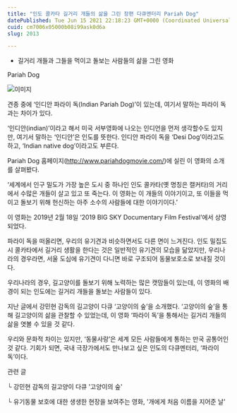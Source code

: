 ```yaml
---
title: "인도 콜카타 길거리 개들의 삶을 그린 장편 다큐멘터리 Pariah Dog"
datePublished: Tue Jun 15 2021 22:18:23 GMT+0000 (Coordinated Universal Time)
cuid: cm7006x05000b08i99ask0d6a
slug: 2013

---
```



- 길거리 개들과 그들을 먹이고 돌보는 사람들의 삶을 그린 영화

Pariah Dog

![이미지](https://cdn.hashnode.com/res/hashnode/image/upload/v1739249407636/866e8132-5de3-46a3-ba8e-cd87f1a15332.jpeg)

견종 중에 ‘인디안 파라이 독(Indian Pariah Dog)’이 있는데, 여기서 말하는 파라이 독과는 차이가 있다.

‘인디안(indian)’이라고 해서 미국 서부영화에 나오는 인디언을 먼저 생각할수도 있지만, 여기서 말하는 ‘인디안’은 인도를 뜻한다. 인디안 파라이 독을 ‘Desi Dog’이라고도 하고, ‘Indian native dog’이라고도 부른다.

Pariah Dog 홈페이지(http://www.pariahdogmovie.com/)에 실린 이 영화의 소개를 살펴봤다.

‘세계에서 인구 밀도가 가장 높은 도시 중 하나인 인도 콜카타(옛 명칭은 캘커타)의 거리에서 수많은 개들이 살고 있고 또 죽는다. 이 영화는 이 개들의 이야기이고, 또 이들을 먹이고 돌보기 위해 헌신하는 아주 소수의 사람들에 대한 이야기이다.’

이 영화는 2019년 2월 18일 ‘2019 BIG SKY Documentary Film Festival’에서 상영되었다.

파라이 독을 떠올리면, 우리의 유기견과 비슷하면서도 다른 면이 느겨진다. 인도 밀집도시 콜카타에서 길거리 생활을 한다는 것은 일반적인 유기견의 모습을 닮았지만, 우리나라의 경우라면, 서울 도심에 유기견이 다니면 바로 구조되어 동물보호소로 보내질 것이다.

우리나라의 경우, 길고양이를 돌보기 위해 노력하는 많은 캣맘들이 있는데, 이 영화의 배경이 되는 인도에는 길거리 개들을 돌보는 사람들이 있다.

지난 글에서 강민현 감독의 길고양이 다큐 ‘고양이의 숲’을 소개했다. ‘고양이의 숲’을 통해 길고양이의 삶을 관찰할 수 있었는데, 이 영화 ‘파라이 독’을 통해서는 길거리 개들의 삶을 엿볼 수 있을 것 같다.

우리와 문화적 차이는 있지만, ‘동물사랑’은 세계 모든 사람들에게 통하는 만국 공통어인 것 같다. 기회가 되면, 국내 극장가에서도 만나보고 싶은 인도의 다큐멘터리, ‘파라이 독’이다.

관련 글

└ 강민현 감독의 길고양이 다큐 '고양이의 숲'

└ 유기동물 보호에 대한 생생한 현장을 보여주는 영화, '개에게 처음 이름을 지어준 날'